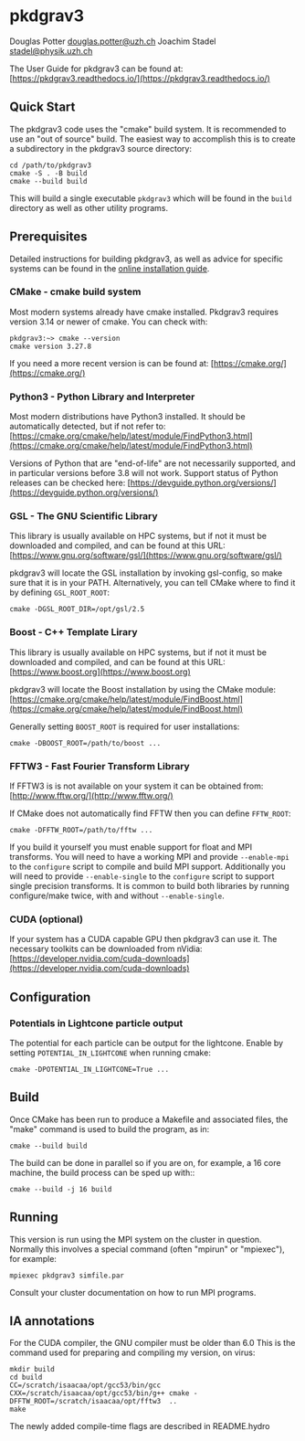 # pkdgrav3

Douglas Potter <douglas.potter@uzh.ch>
Joachim Stadel <stadel@physik.uzh.ch>

The User Guide for pkdgrav3 can be found at: [https://pkdgrav3.readthedocs.io/](https://pkdgrav3.readthedocs.io/)

## Quick Start

The pkdgrav3 code uses the "cmake" build system. It is recommended to
use an "out of source" build. The easiest way to accomplish this is to
create a subdirectory in the pkdgrav3 source directory:

```
cd /path/to/pkdgrav3
cmake -S . -B build
cmake --build build
```

This will build a single executable ``pkdgrav3`` which will be found in the ``build`` directory as well as other utility programs.

## Prerequisites

Detailed instructions for building pkdgrav3, as well as advice for specific systems can be found in the
[online installation guide](https://pkdgrav3.readthedocs.io/en/latest/install.html).

### CMake - cmake build system

Most modern systems already have cmake installed.
Pkdgrav3 requires version 3.14 or newer of cmake.
You can check with:

```
pkdgrav3:~> cmake --version
cmake version 3.27.8
```

If you need a more recent version is can be found at: [https://cmake.org/](https://cmake.org/)

### Python3 - Python Library and Interpreter

Most modern distributions have Python3 installed.
It should be automatically detected, but if not refer to: [https://cmake.org/cmake/help/latest/module/FindPython3.html](https://cmake.org/cmake/help/latest/module/FindPython3.html)

Versions of Python that are "end-of-life" are not necessarily supported, and in particular versions before 3.8 will not work. Support status of Python releases can be checked here: [https://devguide.python.org/versions/](https://devguide.python.org/versions/)

### GSL - The GNU Scientific Library
This library is usually available on HPC systems, but if not it must be downloaded and compiled, and can be found at this URL: [https://www.gnu.org/software/gsl/](https://www.gnu.org/software/gsl/)

pkdgrav3 will locate the GSL installation by invoking gsl-config, so make sure that it is in your PATH.
Alternatively, you can tell CMake where to find it by defining ``GSL_ROOT_ROOT``:

```
cmake -DGSL_ROOT_DIR=/opt/gsl/2.5
```

### Boost - C++ Template Lirary
This library is usually available on HPC systems, but if not it must be downloaded and compiled, and can be found at this URL: [https://www.boost.org](https://www.boost.org)

pkdgrav3 will locate the Boost installation by using the CMake module: [https://cmake.org/cmake/help/latest/module/FindBoost.html](https://cmake.org/cmake/help/latest/module/FindBoost.html)

Generally setting ``BOOST_ROOT`` is required for user installations:

```
cmake -DBOOST_ROOT=/path/to/boost ...
```

### FFTW3 - Fast Fourier Transform Library

If FFTW3 is is not available on your system it can be obtained from: [http://www.fftw.org/](http://www.fftw.org/)

If CMake does not automatically find FFTW then you can define ``FFTW_ROOT``:

```
cmake -DFFTW_ROOT=/path/to/fftw ...
```

If you build it yourself you must enable support for float and MPI transforms.
You will need to have a working MPI and provide ``--enable-mpi`` to the ``configure`` script to compile and build MPI support.
Additionally you will need to provide ``--enable-single`` to the ``configure`` script to support single precision transforms. It is common to build both libraries by running configure/make twice, with and without ``--enable-single``.

### CUDA (optional)

If your system has a CUDA capable GPU then pkdgrav3 can use it.
The necessary toolkits can be downloaded from nVidia:
[https://developer.nvidia.com/cuda-downloads](https://developer.nvidia.com/cuda-downloads)

## Configuration

### Potentials in Lightcone particle output


The potential for each particle can be output for the lightcone.
Enable by setting ``POTENTIAL_IN_LIGHTCONE`` when running cmake:

```
cmake -DPOTENTIAL_IN_LIGHTCONE=True ...
```

## Build

Once CMake has been run to produce a Makefile and associated files,
the "make" command is used to build the program, as in:

```
cmake --build build
```

The build can be done in parallel so if you are on, for example,
a 16 core machine, the build process can be sped up with::

```
cmake --build -j 16 build
```

## Running

This version is run using the MPI system on the cluster in question.
Normally this involves a special command (often "mpirun" or "mpiexec"),
for example:

```
mpiexec pkdgrav3 simfile.par
```

Consult your cluster documentation on how to run MPI programs.

## IA annotations

For the CUDA compiler, the GNU compiler must be older than 6.0
This is the command used for preparing and compiling my version, on virus:

```
mkdir build
cd build
CC=/scratch/isaacaa/opt/gcc53/bin/gcc CXX=/scratch/isaacaa/opt/gcc53/bin/g++ cmake -DFFTW_ROOT=/scratch/isaacaa/opt/fftw3  ..
make
```

The newly added compile-time flags are described in README.hydro
